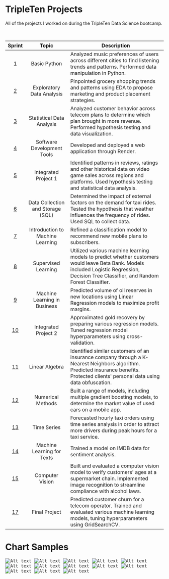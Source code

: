 # TripleTen Projects
All of the projects I worked on during the TripleTen Data Science bootcamp. 



<br>

| Sprint | Topic | Description |
| :---------------: | :---------------: |--------------- |
| [1](<https://github.com/michaeltwersky/Data_Projects_TripleTen/tree/main/Sprint%2001%20-%20Working%20with%20Data%20in%20Python>) | Basic Python | Analyzed music preferences of users across different cities to find listening trends and patterns. Performed data manipulation in Python.
| [2](<https://github.com/michaeltwersky/Data_Projects_TripleTen/tree/main/Sprint%2002%20-%20Exploratory%20Data%20Analysis%20(EDA)>) | Exploratory Data Analysis | Pinpointed grocery shopping trends and patterns using EDA to propose marketing and product placement strategies.
| [3](<https://github.com/michaeltwersky/Data_Projects_TripleTen/tree/main/Sprint%2003%20-%20Statistical%20Data%20Analysis>) | Statistical Data Analysis | Analyzed customer behavior across telecom plans to determine which plan brought in more revenue. Performed hypothesis testing and data visualization. 
| [4](<https://github.com/michaeltwersky/Data_Projects_TripleTen/tree/main/Sprint%2004%20-%20Software%20Development%20Tools>) | Software Development Tools | Developed and deployed a web application through Render. 
| [5](<https://github.com/michaeltwersky/Data_Projects_TripleTen/tree/main/Sprint%2005%20-%20Integrated%20Project%201>) | Integrated Project 1 | Identified patterns in reviews, ratings and other historical data on video game sales across regions and platforms. Used hypothesis testing and statistical data analysis.
| [6](<https://github.com/michaeltwersky/Data_Projects_TripleTen/tree/main/Sprint%2006%20-%20Data%20Collection%20and%20Storage%20(SQL)>) | Data Collection and Storage (SQL) | Determined the impact of external factors on the demand for taxi rides. Tested the hypothesis that weather influences the frequency of rides. Used SQL to collect data. 
| [7](<https://github.com/michaeltwersky/Data_Projects_TripleTen/tree/main/Sprint%2007%20-%20Introduction%20to%20ML>) | Introduction to Machine Learning | Refined a classification model to recommend new mobile plans to subscribers.  
| [8](<https://github.com/michaeltwersky/Data_Projects_TripleTen/tree/main/Sprint%2008%20-%20Supervised%20Learning>) | Supervised Learning | Utilized various machine learning models to predict whether customers would leave Beta Bank. Models included Logistic Regression, Decision Tree Classifier, and Random Forest Classifier. 
| [9](<https://github.com/michaeltwersky/Data_Projects_TripleTen/tree/main/Sprint%2009%20-%20Machine%20Learning%20in%20Business>) | Machine Learning in Business | Predicted volume of oil reserves in new locations using Linear Regression models to maximize profit margins. 
| [10](<https://github.com/michaeltwersky/Data_Projects_TripleTen/tree/main/Sprint%2010%20-%20Integrated%20Project%202>) | Integrated Project 2 | Approximated gold recovery by preparing various regression models. Tuned regression model hyperparameters using cross-validation. 
| [11](<https://github.com/michaeltwersky/Data_Projects_TripleTen/tree/main/Sprint%2011%20-%20Linear%20Algebra>) | Linear Algebra | Identified similar customers of an insurance company through a K-Nearest Neighbors algorithm. Predicted insurance benefits. Protected clients' personal data using data obfuscation. 
| [12](<https://github.com/michaeltwersky/Data_Projects_TripleTen/tree/main/Sprint%2012%20-%20Numerical%20Methods>) | Numerical Methods | Built a range of models, including multiple gradient boosting models, to determine the market value of used cars on a mobile app. 
| [13](<https://github.com/michaeltwersky/Data_Projects_TripleTen/tree/main/Sprint%2013%20-%20Time%20Series>) | Time Series | Forecasted hourly taxi orders using time series analysis in order to attract more drivers during peak hours for a taxi service.
| [14](<https://github.com/michaeltwersky/Data_Projects_TripleTen/tree/main/Sprint%2014%20-%20Machine%20Learning%20for%20Texts>) | Machine Learning for Texts | Trained a model on IMDB data for sentiment analysis. 
| [15](<https://github.com/michaeltwersky/Data_Projects_TripleTen/tree/main/Sprint%2015%20-%20Computer%20Vision>) | Computer Vision |  Built and evaluated a computer vision model to verify customers' ages at a supermarket chain. Implemented image recognition to streamline compliance with alcohol laws. 
| [17](<https://github.com/michaeltwersky/Data_Projects_TripleTen/tree/main/Sprint%2017%20-%20Final%20Project>) | Final Project | Predicted customer churn for a telecom operator. Trained and evaluated various machine learning models, tuning hyperparameters using GridSearchCV. 

# Chart Samples
<kbd> ![Alt text](<https://github.com/michaeltwersky/Data_Projects_TripleTen/blob/main/Sprint%2005%20-%20Integrated%20Project%201/Images/Image%205.png>) </kbd> 
<kbd> ![Alt text](<https://github.com/michaeltwersky/Data_Projects_TripleTen/blob/main/Sprint%2008%20-%20Supervised%20Learning/Images/Image%203.png>) </kbd> 
<kbd> ![Alt text](<https://github.com/michaeltwersky/Data_Projects_TripleTen/blob/main/Sprint%2008%20-%20Supervised%20Learning/Images/Image%204.png>) </kbd> 
<kbd> ![Alt text](<https://github.com/michaeltwersky/Data_Projects_TripleTen/blob/main/Sprint%2003%20-%20Statistical%20Data%20Analysis/Images/Image%203.png>) </kbd> 
<kbd> ![Alt text](<https://github.com/michaeltwersky/Data_Projects_TripleTen/blob/main/Sprint%2010%20-%20Integrated%20Project%202/Images/Image%203.png>) </kbd> 
<kbd> ![Alt text](<https://github.com/michaeltwersky/Data_Projects_TripleTen/blob/main/Sprint%2013%20-%20Time%20Series/Images/Image%206.png>) </kbd> 
<kbd> ![Alt text](<https://github.com/michaeltwersky/Data_Projects_TripleTen/blob/main/Sprint%2013%20-%20Time%20Series/Images/Image%204.png>) </kbd>
<kbd> ![Alt text](<https://github.com/michaeltwersky/Data_Projects_TripleTen/blob/main/Sprint%2014%20-%20Machine%20Learning%20for%20Texts/Images/Image%201.png>) </kbd> 
<kbd> ![Alt text](<https://github.com/michaeltwersky/Data_Projects_TripleTen/blob/main/Sprint%2014%20-%20Machine%20Learning%20for%20Texts/Images/Image%205.png>) </kbd> 
<kbd> ![Alt text](<https://github.com/michaeltwersky/Data_Projects_TripleTen/blob/main/Sprint%2017%20-%20Final%20Project/Images/Image%201.png>) </kbd> 
<kbd> ![Alt text](<https://github.com/michaeltwersky/Data_Projects_TripleTen/blob/main/Sprint%2017%20-%20Final%20Project/Images/Image%203.png>) </kbd> 
<kbd> ![Alt text](<https://github.com/michaeltwersky/Data_Projects_TripleTen/blob/main/Sprint%2017%20-%20Final%20Project/Images/Image%204.png>) </kbd> 
<kbd> ![Alt text](<https://github.com/michaeltwersky/Data_Projects_TripleTen/blob/main/Sprint%2017%20-%20Final%20Project/Images/Image%206.png>) </kbd> 

